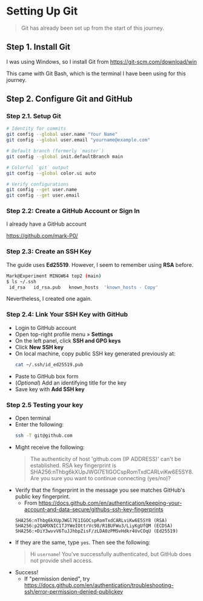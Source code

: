 # Setting Up Git

> Git has already been set up from the start of this journey.

## Step 1. Install Git

I was using Windows, so I install Git from https://git-scm.com/download/win

This came with Git Bash, which is the terminal I have been using for this journey.

## Step 2. Configure Git and GitHub

### Step 2.1. Setup Git

```bash
# Identity for commits
git config --global user.name "Your Name"
git config --global user.email "yourname@example.com"

# Default branch (formerly `master`)
git config --global init.defaultBranch main

# Colorful `git` output
git config --global color.ui auto

# Verify configurations
git config --get user.name
git config --get user.email
```

### Step 2.2: Create a GitHub Account or Sign In

I already have a GitHub account

https://github.com/mark-P0/

### Step 2.3: Create an SSH Key

The guide uses **Ed25519**. However, I seem to remember using **RSA** before.

```bash
Mark@Experiment MINGW64 top2 (main)
$ ls ~/.ssh
 id_rsa   id_rsa.pub   known_hosts  'known_hosts - Copy'
```

Nevertheless, I created one again.

### Step 2.4: Link Your SSH Key with GitHub

- Login to GitHub account
- Open top-right profile menu » **Settings**
- On the left panel, click **SSH and GPG keys**
- Click **New SSH key**
- On local machine, copy public SSH key generated previously at:
  ```bash
  cat ~/.ssh/id_ed25519.pub
  ```
- Paste to GitHub box form
- (_Optional_) Add an identifying title for the key
- Save key with **Add SSH key**

### Step 2.5 Testing your key

- Open terminal
- Enter the following:
  ```bash
  ssh -T git@github.com
  ```
- Might receive the following:
  > The authenticity of host 'github.com (IP ADDRESS)' can't be established.
  > RSA key fingerprint is SHA256:nThbg6kXUpJWGl7E1IGOCspRomTxdCARLviKw6E5SY8.
  > Are you sure you want to continue connecting (yes/no)?
- Verify that the fingerprint in the message you see matches GitHub's public key fingerprint.
  - From https://docs.github.com/en/authentication/keeping-your-account-and-data-secure/githubs-ssh-key-fingerprints
  ```
  SHA256:nThbg6kXUpJWGl7E1IGOCspRomTxdCARLviKw6E5SY8 (RSA)
  SHA256:p2QAMXNIC1TJYWeIOttrVc98/R1BUFWu3/LiyKgUfQM (ECDSA)
  SHA256:+DiY3wvvV6TuJJhbpZisF/zLDA0zPMSvHdkr4UvCOqU (Ed25519)
  ```
- If they are the same, type `yes`. Then see the following:
  > Hi `username`! You've successfully authenticated, but GitHub does not provide shell access.
- Success!
  - If "permission denied", try https://docs.github.com/en/authentication/troubleshooting-ssh/error-permission-denied-publickey
